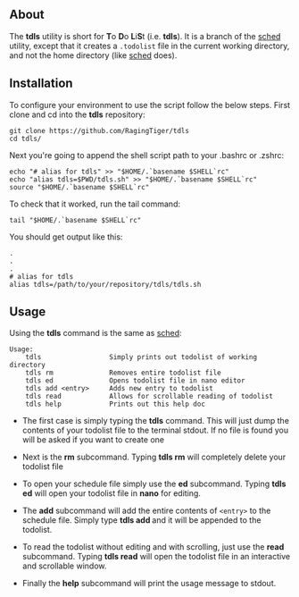 ## About
The **tdls** utility is short for **T**o **D**o **L**i**S**t (i.e. **tdls**).
It is a branch of the [sched](https://raginttiger.github.io/sched/)
utility, except that it creates a `.todolist` file in the current working
directory, and not the home directory (like [sched](https://raginttiger.github.io/sched/) does).

## Installation
To configure your environment to use the script follow the below steps. First
clone and cd into the **tdls** repository:

```
git clone https://github.com/RagingTiger/tdls
cd tdls/
```

Next you're going to append the shell script path to your .bashrc or .zshrc:

```
echo "# alias for tdls" >> "$HOME/.`basename $SHELL`rc"
echo "alias tdls=$PWD/tdls.sh" >> "$HOME/.`basename $SHELL`rc"
source "$HOME/.`basename $SHELL`rc"
```

To check that it worked, run the tail command:

```
tail "$HOME/.`basename $SHELL`rc"
```

You should get output like this:

```
.
.
.
# alias for tdls
alias tdls=/path/to/your/repository/tdls/tdls.sh
```

## Usage
Using the **tdls** command is the same as [sched](https://raginttiger.github.io/sched/):

```
Usage:
    tdls                 Simply prints out todolist of working directory
    tdls rm              Removes entire todolist file
    tdls ed              Opens todolist file in nano editor
    tdls add <entry>     Adds new entry to todolist
    tdls read            Allows for scrollable reading of todolist
    tdls help            Prints out this help doc          
```

 * The first case is simply typing the **tdls** command. This will just dump
the contents of your todolist file to the terminal stdout. If no file is found
you will be asked if you want to create one

* Next is the **rm** subcommand. Typing **tdls rm** will completely delete your
todolist file

* To open your schedule file simply use the **ed** subcommand. Typing
**tdls ed** will open your todolist file in **nano** for editing.

* The **add** subcommand will add the entire contents of ```<entry>``` to the
schedule file. Simply type **tdls add <entry>** and it will be appended to
the todolist.

* To read the todolist without editing and with scrolling, just use the **read**
subcommand. Typing **tdls read** will open the todolist file in an interactive
and scrollable window.

* Finally the **help** subcommand will print the usage message to stdout.

